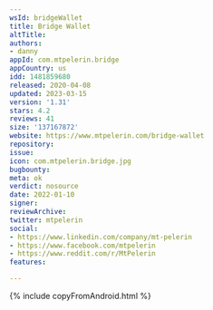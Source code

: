 ```yaml
---
wsId: bridgeWallet
title: Bridge Wallet
altTitle: 
authors:
- danny
appId: com.mtpelerin.bridge
appCountry: us
idd: 1481859680
released: 2020-04-08
updated: 2023-03-15
version: '1.31'
stars: 4.2
reviews: 41
size: '137167872'
website: https://www.mtpelerin.com/bridge-wallet
repository: 
issue: 
icon: com.mtpelerin.bridge.jpg
bugbounty: 
meta: ok
verdict: nosource
date: 2022-01-10
signer: 
reviewArchive: 
twitter: mtpelerin
social:
- https://www.linkedin.com/company/mt-pelerin
- https://www.facebook.com/mtpelerin
- https://www.reddit.com/r/MtPelerin
features: 

---
```


{% include copyFromAndroid.html %}
